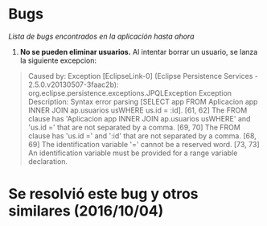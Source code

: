 Bugs
=========

*Lista de bugs encontrados en la aplicación hasta ahora*

 

 1. **No se pueden eliminar usuarios.**
	 Al intentar borrar un usuario, se lanza la siguiente excepcion:

> Caused by: Exception [EclipseLink-0] (Eclipse Persistence Services - 2.5.0.v20130507-3faac2b): org.eclipse.persistence.exceptions.JPQLException
Exception Description: Syntax error parsing [SELECT app FROM Aplicacion app INNER JOIN ap.usuarios usWHERE us.id = :id]. 
[61, 62] The FROM clause has 'Aplicacion app INNER JOIN ap.usuarios usWHERE' and 'us.id =' that are not separated by a comma.
[69, 70] The FROM clause has 'us.id =' and ':id' that are not separated by a comma.
[68, 69] The identification variable '=' cannot be a reserved word.
[73, 73] An identification variable must be provided for a range variable declaration.

Se resolvió este bug y otros similares (2016/10/04)
===================================================

